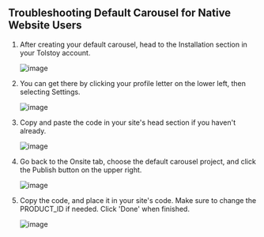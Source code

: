## Troubleshooting Default Carousel for Native Website Users

1. After creating your default carousel, head to the Installation section in your Tolstoy account.

   ![image](https://github.com/user-attachments/assets/6cc5ee19-1936-41dd-a662-46c7fba1ad0b)

2. You can get there by clicking your profile letter on the lower left, then selecting Settings.

   ![image](https://github.com/user-attachments/assets/fbaa2931-4afa-4b6b-96a1-b1b2296ee391)

3. Copy and paste the code in your site's head section if you haven't already.

   ![image](https://github.com/user-attachments/assets/096377d6-cbbc-459b-a041-ad6a3c7debe8)

4. Go back to the Onsite tab, choose the default carousel project, and click the Publish button on the upper right.

   ![image](https://github.com/user-attachments/assets/fa0324a7-1ebb-4b64-a4d6-67e83f484366)

5. Copy the code, and place it in your site's code. Make sure to change the PRODUCT_ID if needed. Click 'Done' when finished.

   ![image](https://github.com/user-attachments/assets/748128ea-847a-46c1-a6b1-2a5a56b1f369)
